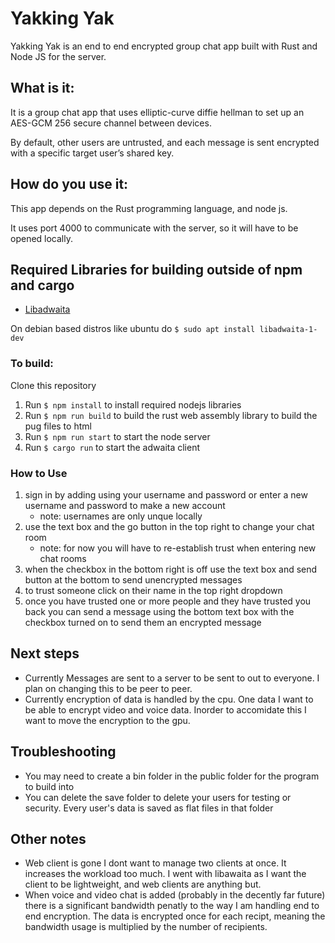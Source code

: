 # Yakking Yak
Yakking Yak is an end to end encrypted group chat app built with Rust and Node JS for the server. 

## What is it:

It is a group chat app that uses elliptic-curve diffie hellman to set up an AES-GCM 256 secure channel between devices. 

By default, other users are untrusted, and each message is sent encrypted with a specific target user’s shared key. 

## How do you use it:

This app depends on the Rust programming language, and node js.

It uses port 4000 to communicate with the server, so it will have to be opened locally.

## Required Libraries for building outside of npm and cargo
- [Libadwaita](https://gtk-rs.org/gtk4-rs/stable/latest/book/libadwaita.html#libadwaita)

On debian based distros like ubuntu do `$ sudo apt install libadwaita-1-dev`

### To build:
  
Clone this repository
1. Run `$ npm install` to install required nodejs libraries
1. Run `$ npm run build` to build the rust web assembly library to build the pug files to html
1. Run `$ npm run start` to start the node server   
1. Run `$ cargo run` to start the adwaita client

### How to Use
1. sign in by adding using your username and password or enter a new username and password to make a new account
    -  note: usernames are only unque locally
1. use the text box and the go button in the top right to change your chat room
    - note: for now you will have to re-establish trust when entering new chat rooms
1. when the checkbox in the bottom right is off use the text box and send button at the bottom to send unencrypted messages
1. to trust someone click on their name in the top right dropdown
1. once you have trusted one or more people and they have trusted you back you can send a message using the bottom text box with the checkbox turned on to send them an encrypted message

## Next steps
- Currently Messages are sent to a server to be sent to out to everyone. I plan on changing this to be peer to peer. 
- Currently encryption of data is handled by the cpu. One data I want to be able to encrypt video and voice data. Inorder to accomidate this I want to move the encryption to the gpu.

## Troubleshooting
- You may need to create a bin folder in the public folder for the program to build into
- You can delete the save folder to delete your users for testing or security. Every user's data is saved as flat files in that folder

## Other notes
- Web client is gone I dont want to manage two clients at once. It increases the workload too much. I went with libawaita as I want the client to be lightweight, and web clients are anything but.
- When voice and video chat is added (probably in the decently far future) there is a significant bandwidth penatly to the way I am handling end to end encryption. The data is encrypted once for each recipt, meaning the bandwidth usage is multiplied by the number of recipients.